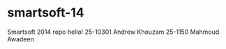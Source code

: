 smartsoft-14
============

Smartsoft 2014 repo
hello!
25-10301 Andrew Khouzam
25-1150 Mahmoud Awadeen

